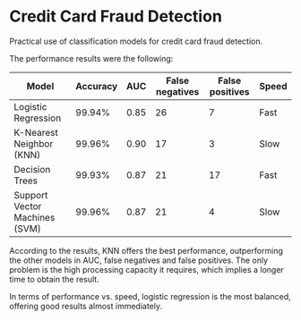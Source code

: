 # Credit Card Fraud Detection
Practical use of classification models for credit card fraud detection.

The performance results were the following:

Model | Accuracy | AUC | False negatives | False positives | Speed
----- | -------- | --- | --------------- | --------------- | -----
Logistic Regression | 99.94% | 0.85 | 26 | 7 | Fast
K-Nearest Neighbor (KNN) | 99.96% | 0.90 | 17 | 3 | Slow
Decision Trees | 99.93% | 0.87 | 21 | 17 | Fast
Support Vector Machines (SVM) | 99.96% | 0.87 | 21 | 4 | Slow

According to the results, KNN offers the best performance, outperforming the other models in AUC, false negatives and false positives. The only problem is the high processing capacity it requires, which implies a longer time to obtain the result.

In terms of performance vs. speed, logistic regression is the most balanced, offering good results almost immediately.
